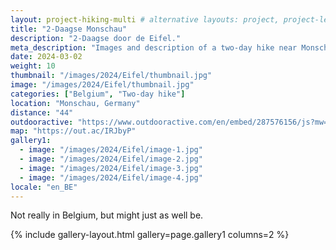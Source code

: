 ```yaml
---
layout: project-hiking-multi # alternative layouts: project, project-left, project-right, project-top
title: "2-Daagse Monschau"
description: "2-Daagse door de Eifel."
meta_description: "Images and description of a two-day hike near Monschau."
date: 2024-03-02
weight: 10
thumbnail: "/images/2024/Eifel/thumbnail.jpg"
image: "/images/2024/Eifel/thumbnail.jpg"
categories: ["Belgium", "Two-day hike"]
location: "Monschau, Germany"
distance: "44"
outdooractive: "https://www.outdooractive.com/en/embed/287576156/js?mw=false&usr=4imcb1&key=USR-LKA30EGO-EMWGMIS4-4OSSTG7J"
map: "https://out.ac/IRJbyP"
gallery1:
  - image: "/images/2024/Eifel/image-1.jpg"
  - image: "/images/2024/Eifel/image-2.jpg"
  - image: "/images/2024/Eifel/image-3.jpg"
  - image: "/images/2024/Eifel/image-4.jpg"
locale: "en_BE"
---
```

Not really in Belgium, but might just as well be.



{% include gallery-layout.html gallery=page.gallery1 columns=2 %}

